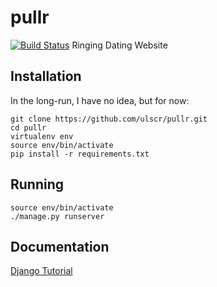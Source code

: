 # pullr
[![Build Status](https://travis-ci.org/ulscr/pullr.svg?branch=master)](https://travis-ci.org/ulscr/pullr)
Ringing Dating Website

## Installation
In the long-run, I have no idea, but for now:
```shell
git clone https://github.com/ulscr/pullr.git
cd pullr
virtualenv env
source env/bin/activate
pip install -r requirements.txt
```

## Running
```shell
source env/bin/activate
./manage.py runserver
```
## Documentation
[Django Tutorial](https://docs.djangoproject.com/en/1.9/intro/tutorial01/)


